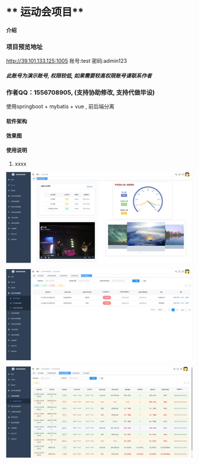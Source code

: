 # ** 运动会项目** 

#### 介绍
### 项目预览地址
http://39.101.133.125:1005
账号:test 密码:admin123

##### 此账号为演示账号, 权限较低, 如果需要较高权限账号请联系作者
### 作者QQ：1556708905, (支持协助修改, 支持代做毕设)


使用springboot + mybatis + vue , 前后端分离
     

#### 软件架构
 **效果图** 



#### 使用说明

1.  xxxx

![输入图片说明](%E5%BE%AE%E4%BF%A1%E5%9B%BE%E7%89%87_20220731112624.jpg)

![输入图片说明](%E5%BE%AE%E4%BF%A1%E5%9B%BE%E7%89%87_20220731112630.jpg)

![输入图片说明](%E5%BE%AE%E4%BF%A1%E5%9B%BE%E7%89%87_20220731112634.jpg)


